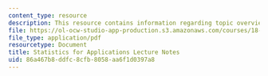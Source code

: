 ```yaml
---
content_type: resource
description: This resource contains information regarding topic overview.
file: https://ol-ocw-studio-app-production.s3.amazonaws.com/courses/18-443-statistics-for-applications-spring-2015/86a467b8ddfc8cfb8058aa6f1d0397a8_MIT18_443S15_LEC_Overview.pdf
file_type: application/pdf
resourcetype: Document
title: Statistics for Applications Lecture Notes
uid: 86a467b8-ddfc-8cfb-8058-aa6f1d0397a8
---
```

